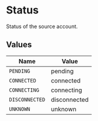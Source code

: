 # Status

Status of the source account.


## Values

| Name           | Value          |
| -------------- | -------------- |
| `PENDING`      | pending        |
| `CONNECTED`    | connected      |
| `CONNECTING`   | connecting     |
| `DISCONNECTED` | disconnected   |
| `UNKNOWN`      | unknown        |